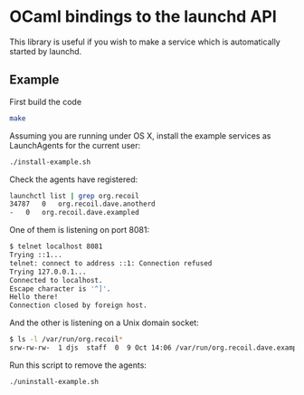 OCaml bindings to the launchd API
=================================

This library is useful if you wish to make a service which is
automatically started by launchd.

Example
-------

First build the code

```sh
make
```

Assuming you are running under OS X, install the example services
as LaunchAgents for the current user:

```sh
./install-example.sh
```

Check the agents have registered:

```sh
launchctl list | grep org.recoil
34787	0	org.recoil.dave.anotherd
-	0	org.recoil.dave.exampled
```

One of them is listening on port 8081:

```sh
$ telnet localhost 8081
Trying ::1...
telnet: connect to address ::1: Connection refused
Trying 127.0.0.1...
Connected to localhost.
Escape character is '^]'.
Hello there!
Connection closed by foreign host.
```

And the other is listening on a Unix domain socket:

```sh
$ ls -l /var/run/org.recoil*
srw-rw-rw-  1 djs  staff  0  9 Oct 14:06 /var/run/org.recoil.dave.exampled
```

Run this script to remove the agents:

```sh
./uninstall-example.sh
```
